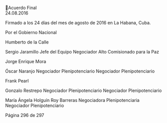 Acuerdo Final  
24.08.2016 
 
 

Firmado a los 24 días del mes de agosto de 2016 en La Habana, Cuba. 
 

Por el Gobierno Nacional 
 
 
 
 
 
Humberto de la Calle    
 
 
 
Sergio Jaramillo 
Jefe del Equipo Negociador                                          Alto Comisionado para la Paz 
 
 
 
 
 
 
Jorge Enrique Mora 
 
 
 
 
Óscar Naranjo 
Negociador Plenipotenciario                                        Negociador Plenipotenciario 
 
 
 
 
 
 
Frank Pearl   
 
 
 
 
 
Gonzalo Restrepo 
Negociador Plenipotenciario                                        Negociador Plenipotenciario 
 
 
 
 
 
 
María Ángela Holguín                                                    Roy Barreras 
Negociadora Plenipotenciaria                                      Negociador Plenipotenciario 
 
Página 296 de 297 
 

